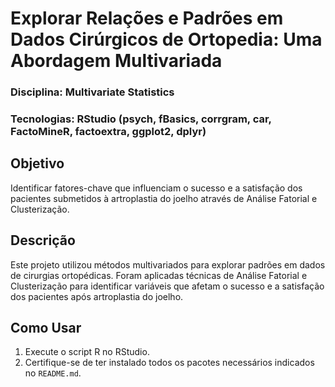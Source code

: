 # Explorar Relações e Padrões em Dados Cirúrgicos de Ortopedia: Uma Abordagem Multivariada

### Disciplina: Multivariate Statistics
### Tecnologias: RStudio (psych, fBasics, corrgram, car, FactoMineR, factoextra, ggplot2, dplyr)

## Objetivo
Identificar fatores-chave que influenciam o sucesso e a satisfação dos pacientes submetidos à artroplastia do joelho através de Análise Fatorial e Clusterização.

## Descrição
Este projeto utilizou métodos multivariados para explorar padrões em dados de cirurgias ortopédicas. Foram aplicadas técnicas de Análise Fatorial e Clusterização para identificar variáveis que afetam o sucesso e a satisfação dos pacientes após artroplastia do joelho.

## Como Usar
1. Execute o script R no RStudio.
2. Certifique-se de ter instalado todos os pacotes necessários indicados no `README.md`.

